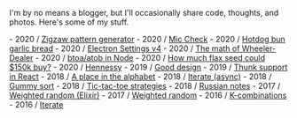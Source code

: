I'm by no means a blogger, but I'll occasionally share code, thoughts, and photos. Here's some of my stuff.

\- 2020 / [Zigzaw pattern generator](/zigzaw)
\- 2020 / [Mic Check](/mic-check)
\- 2020 / [Hotdog bun garlic bread](/hotdog-bun-garlic-bread)
\- 2020 / [Electron Settings v4](/electron-settings-v4)
\- 2020 / [The math of Wheeler-Dealer](/the-math-of-wheeler-dealer)
\- 2020 / [btoa/atob in Node](/btoa-atob-in-node)
\- 2020 / [How much flax seed could $150k buy?](/how-much-flax-seed-could-150k-buy)
\- 2020 / [Hennessy](/hennessy)
\- 2019 / [Good design](/good-design)
\- 2019 / [Thunk support in React](/thunk-support-in-react)
\- 2018 / [A place in the alphabet](/a-place-in-the-alphabet)
\- 2018 / [Iterate (async)](/iterate-async)
\- 2018 / [Gummy sort](/gummy-sort)
\- 2018 / [Tic-tac-toe strategies](/tic-tac-toe-strategies)
\- 2018 / [Russian notes](/russian-notes)
\- 2017 / [Weighted random (Elixir)](/weighted-random-elixir)
\- 2017 / [Weighted random](/weighted-random)
\- 2016 / [K-combinations](/k-combinations)
\- 2016 / [Iterate](/iterate)

